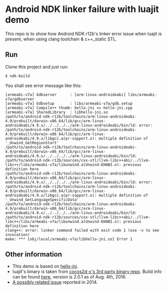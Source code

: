 # Android NDK linker failure with luajit demo

This repo is to show how Android NDK r12b's linker error issue when luajit is present, when using clang toolchain & c++_static STL.

## Run
Clone this project and just run: 

```bash
$ ndk-build
```

You shall see error message like this:

```
[armeabi-v7a] Gdbserver      : [arm-linux-androideabi] libs/armeabi-v7a/gdbserver
[armeabi-v7a] Gdbsetup       : libs/armeabi-v7a/gdb.setup
[armeabi-v7a] Compile++ thumb: hello-jni <= hello-jni.cpp
[armeabi-v7a] SharedLibrary  : libhello-jni.so
/path/to/android-ndk-r12b/toolchains/arm-linux-androideabi-4.9/prebuilt/darwin-x86_64/lib/gcc/arm-linux-androideabi/4.9.x/../../../../arm-linux-androideabi/bin/ld: error: /path/to/android-ndk-r12b/toolchains/arm-linux-androideabi-4.9/prebuilt/darwin-x86_64/lib/gcc/arm-linux-androideabi/4.9.x/libgcc.a(pr-support.o): multiple definition of '_Unwind_GetRegionStart'
/path/to/android-ndk-r12b/toolchains/arm-linux-androideabi-4.9/prebuilt/darwin-x86_64/lib/gcc/arm-linux-androideabi/4.9.x/../../../../arm-linux-androideabi/bin/ld: /path/to/android-ndk-r12b/sources/cxx-stl/llvm-libc++abi/../llvm-libc++/libs/armeabi-v7a/libunwind.a(Unwind-EHABI.o): previous definition here
/path/to/android-ndk-r12b/toolchains/arm-linux-androideabi-4.9/prebuilt/darwin-x86_64/lib/gcc/arm-linux-androideabi/4.9.x/../../../../arm-linux-androideabi/bin/ld: error: /path/to/android-ndk-r12b/toolchains/arm-linux-androideabi-4.9/prebuilt/darwin-x86_64/lib/gcc/arm-linux-androideabi/4.9.x/libgcc.a(pr-support.o): multiple definition of '_Unwind_GetLanguageSpecificData'
/path/to/android-ndk-r12b/toolchains/arm-linux-androideabi-4.9/prebuilt/darwin-x86_64/lib/gcc/arm-linux-androideabi/4.9.x/../../../../arm-linux-androideabi/bin/ld: /path/to/android-ndk-r12b/sources/cxx-stl/llvm-libc++abi/../llvm-libc++/libs/armeabi-v7a/libunwind.a(Unwind-EHABI.o): previous definition here
clang++: error: linker command failed with exit code 1 (use -v to see invocation)
make: *** [obj/local/armeabi-v7a/libhello-jni.so] Error 1
```

## Other information
* This demo is based on [hello-jni](https://github.com/googlesamples/android-ndk/tree/android-mk/hello-jni).
* luajit's binary is taken from [cocos2d-x's 3rd party binary repo](https://github.com/cocos2d/cocos2d-x-3rd-party-libs-bin/tree/v3/lua/luajit/prebuilt/android/armeabi-v7a). Build info can be found [here](https://github.com/cocos2d/cocos2d-x-3rd-party-libs-src/blob/v3/contrib/src/luajit/rules.mak), version is 2.0.1 as of Aug. 4th, 2016.
* [A possibly related issue](https://code.google.com/p/android/issues/detail?id=73907) reported in 2014.

